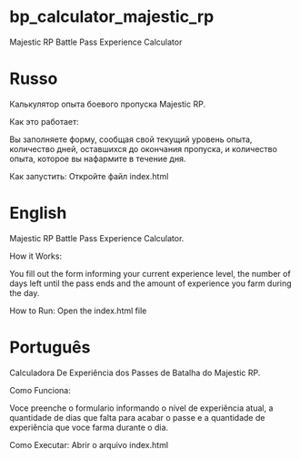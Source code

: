 # bp_calculator_majestic_rp
Majestic RP Battle Pass Experience Calculator

# Russo

Калькулятор опыта боевого пропуска Majestic RP.

Как это работает:

Вы заполняете форму, сообщая свой текущий уровень опыта, количество дней, оставшихся до окончания пропуска, и количество опыта, которое вы нафармите в течение дня.

Как запустить:
Откройте файл index.html

# English 
Majestic RP Battle Pass Experience Calculator.

How it Works:

You fill out the form informing your current experience level, the number of days left until the pass ends and the amount of experience you farm during the day.

How to Run:
Open the index.html file

# Português

Calculadora De Experiência dos Passes de Batalha do Majestic RP.

Como Funciona:

Voce preenche o formulario informando o nível de experiência atual, a quantidade de dias que falta para acabar o passe e a quantidade de experiência que voce farma durante o dia.

Como Executar:
Abrir o arquivo index.html